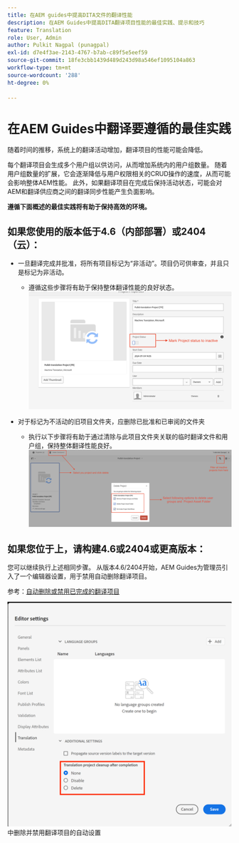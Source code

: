 ```yaml
---
title: 在AEM guides中提高DITA文件的翻译性能
description: 在AEM Guides中提高DITA翻译项目性能的最佳实践、提示和技巧
feature: Translation
role: User, Admin
author: Pulkit Nagpal (punagpal)
exl-id: d7e4f3ae-2143-4767-b7ab-c89f5e5eef59
source-git-commit: 18fe3cbb1439d489d243d98a546ef1095104a863
workflow-type: tm+mt
source-wordcount: '288'
ht-degree: 0%

---
```


# 在AEM Guides中翻译要遵循的最佳实践

随着时间的推移，系统上的翻译活动增加，翻译项目的性能可能会降低。

每个翻译项目会生成多个用户组以供访问，从而增加系统内的用户组数量。 随着用户组数量的扩展，它会逐渐降低与用户权限相关的CRUD操作的速度，从而可能会影响整体AEM性能。 此外，如果翻译项目在完成后保持活动状态，可能会对AEM和翻译供应商之间的翻译同步性能产生负面影响。

**遵循下面概述的最佳实践将有助于保持高效的环境。**

## 如果您使用的版本低于4.6（内部部署）或2404（云）：

- 一旦翻译完成并批准，将所有项目标记为“非活动”。项目仍可供审查，并且只是标记为非活动。
   - 遵循这些步骤将有助于保持整体翻译性能的良好状态。
     ![不活动的翻译项目](../assets/translation/translation-project-image1.png)

- 对于标记为不活动的旧项目文件夹，应删除已批准和已审阅的文件夹
   - 执行以下步骤将有助于通过清除与此项目文件夹关联的临时翻译文件和用户组，保持整体翻译性能良好。
     ![删除翻译项目和文件夹](../assets/translation/translation-project-image2.png)


## 如果您位于上，请构建4.6或2404或更高版本：

您可以继续执行上述相同步骤。 从版本4.6/2404开始，AEM Guides为管理员引入了一个编辑器设置，用于禁用自动删除翻译项目。

参考：[自动删除或禁用已完成的翻译项目](https://experienceleague.adobe.com/en/docs/experience-manager-guides/using/user-guide/author-content/create-preview-topics/author-content-aem-guides/work-with-web-editor/translate-documents-web-editor#automatically-delete-or-disable-a-completed-translation-project)

![在AEM Guides ](../assets/translation/translation-project-image3.png)中删除并禁用翻译项目的自动设置
